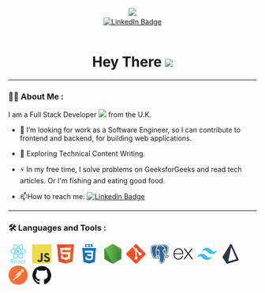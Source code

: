 <div id="header" align="center">
  <img src="https://media.giphy.com/media/M9gbBd9nbDrOTu1Mqx/giphy.gif" width="100"/>
</div>

<div id="badges" align="center">
  <a href="https://www.linkedin.com/in/kyle-vann-84b673324/">
    <img src="https://img.shields.io/badge/LinkedIn-blue?style=for-the-badge&logo=linkedin&logoColor=white" alt="LinkedIn Badge"/>
  </a>
</div>
<div align="center">
  <img src="https://komarev.com/ghpvc/?username=iscreamvann&style=flat-square&color=brightgreen" alt=""/>
</div>
<h1 align="center">
  Hey There
  <img src="https://media.giphy.com/media/hvRJCLFzcasrR4ia7z/giphy.gif" width="30px"/>
</h1>

---

### :man_technologist: About Me :
<div>
  I am a Full Stack Developer <img src="https://media.giphy.com/media/WUlplcMpOCEmTGBtBW/giphy.gif" width="30"> from the U.K.
</div>

- :telescope: I’m looking for work as a Software Engineer, so I can contribute to frontend and backend, for building web applications.

- :seedling: Exploring Technical Content Writing.

- :zap: In my free time, I solve problems on GeeksforGeeks and read tech articles. Or I'm fishing and eating good food.

- :mailbox:How to reach me:      [![Linkedin Badge](https://img.shields.io/badge/-blue?style=flat&logo=Linkedin&logoColor=white)](https://www.linkedin.com/in/kyle-vann-84b673324/)

---

### :hammer_and_wrench: Languages and Tools :
<div>
<img src="https://github.com/devicons/devicon/blob/master/icons/react/react-original-wordmark.svg" title="React" alt="React" width="40" height="40"/>&nbsp;
<img src="https://github.com/devicons/devicon/blob/master/icons/javascript/javascript-original.svg" title="JavaScript" alt="JavaScript" width="40" height="40"/>&nbsp;
<img src="https://github.com/devicons/devicon/blob/master/icons/html5/html5-original.svg" title="HTML5" alt="HTML" width="40" height="40"/>&nbsp;
<img src="https://github.com/devicons/devicon/blob/master/icons/css3/css3-plain-wordmark.svg"  title="CSS3" alt="CSS" width="40" height="40"/>&nbsp;
<img src="https://github.com/devicons/devicon/blob/master/icons/nodejs/nodejs-original.svg" title="NodeJS" alt="NodeJS" width="40" height="40"/>&nbsp;
<img src="https://github.com/devicons/devicon/blob/master/icons/git/git-original.svg" title="Git" alt="Git" width="40" height="40"/>&nbsp;
<img src="https://github.com/devicons/devicon/blob/master/icons/postgresql/postgresql-plain.svg" title="PostgreSQL" width="40" height="40"/>&nbsp; 
<img src="https://github.com/devicons/devicon/blob/master/icons/express/express-original.svg" title="Express" width="40" height="40"/>&nbsp; 
<img src="https://github.com/devicons/devicon/blob/master/icons/tailwindcss/tailwindcss-original.svg" title="Tailwind" width="40" height="40"/>&nbsp; 
<img src="https://github.com/devicons/devicon/blob/master/icons/prisma/prisma-original.svg" title="Prisma" width="40" height="40"/>&nbsp; 
<img src="https://github.com/devicons/devicon/blob/master/icons/postman/postman-original.svg" title="Postman" width="40" height="40"/>&nbsp; 
<img src="https://github.com/devicons/devicon/blob/master/icons/github/github-original.svg" fill="white" title="GitHub" width="40" height="40"/>&nbsp;
</div>

